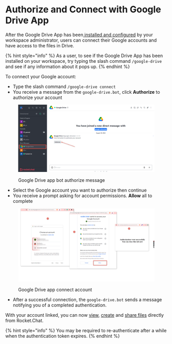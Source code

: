 # Authorize and Connect with Google Drive App

After the Google Drive App has been[ installed and configured](google-drive-app-setup.md) by your workspace administrator, users can connect their Google accounts and have access to the files in Drive.

{% hint style="info" %}
As a user, to see if the Google Drive App has been installed on your workspace, try typing the slash command `/google-drive` and see if any information about it pops up.
{% endhint %}

To connect your Google account:

* Type the slash command `/google-drive connect`
* You receive a message from the `google-drive.bot`, click **Authorize** to authorize your account

<figure><img src="../../../../.gitbook/assets/Google Drive app bot authorize message" alt=""><figcaption><p>Google Drive app bot authorize message</p></figcaption></figure>

* Select the Google account you want to authorize then continue
* You receive a prompt asking for account permissions. **Allow** all to complete

<figure><img src="../../../../.gitbook/assets/Google Drive app connect account" alt=""><figcaption><p>Google Drive app connect account</p></figcaption></figure>

* After a successful connection, the `google-drive.bot` sends a message notifying you of a completed authentication.

With your account linked, you can now [view](google-drive-app-file-actions.md#list-google-drive-files), [create](google-drive-app-file-actions.md#create-a-new-google-drive-file) and [share files](google-drive-app-file-actions.md#share-google-drive-file) directly from Rocket.Chat.

{% hint style="info" %}
You may be required to re-authenticate after a while when the authentication token expires.
{% endhint %}
